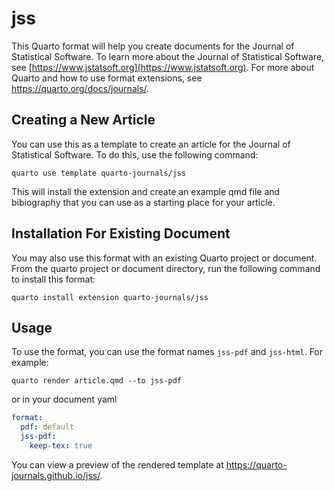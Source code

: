 # jss

This Quarto format will help you create documents for the Journal of Statistical Software. To learn more about the Journal of Statistical Software, see [https://www.jstatsoft.org](https://www.jstatsoft.org). For more about Quarto and how to use format extensions, see <https://quarto.org/docs/journals/>.

## Creating a New Article

You can use this as a template to create an article for the Journal of Statistical Software. To do this, use the following command:

```quarto use template quarto-journals/jss```

This will install the extension and create an example qmd file and bibiography that you can use as a starting place for your article.


## Installation For Existing Document

You may also use this format with an existing Quarto project or document. From the quarto project or document directory, run the following command to install this format:

```quarto install extension quarto-journals/jss```

## Usage 

To use the format, you can use the format names `jss-pdf` and `jss-html`. For example:

```quarto render article.qmd --to jss-pdf```

or in your document yaml

```yaml
format:
  pdf: default
  jss-pdf:
    keep-tex: true    
```

You can view a preview of the rendered template at <https://quarto-journals.github.io/jss/>. 

